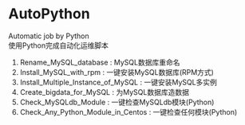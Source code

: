 # AutoPython
Automatic job by Python  
使用Python完成自动化运维脚本  

1. Rename_MySQL_database : MySQL数据库重命名  
2. Install_MySQL_with_rpm : 一键安装MySQL数据库(RPM方式)  
3. Install_Multiple_Instance_of_MySQL : 一键安装MySQL多实例  
4. Create_bigdata_for_MySQL : 为MySQL数据库造数据  
5. Check_MySQLdb_Module : 一键检查MySQLdb模块(Python)  
6. Check_Any_Python_Module_in_Centos : 一键检查任何模块(Python)  
